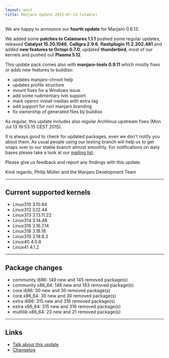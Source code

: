 ```yaml
---
layout: post
title: Manjaro Update 2015-07-13 (stable)
---
```


We are happy to announce our **fourth update** for Manjaro 0.8.13.

We added some **patches to Calamares 1.1.1** pushed some regular updates, released **Catalyst 15.20.1046**, **Calligra 2.9.6**, **flashplugin 11.2.202.481** and added **new features to Octopi 0.7.0**, updated **thunderbird**, most of our kernels and pushed 
out **Plasma 5.12**.

This update pack comes also with **manjaro-tools 0.9.11** which mostly fixes or 
adds new features to buildiso:

* updates manjaro-chroot help
* updates profile structure
* mount fixes for a Windows issue
* add some rudimentary lvm support
* mark openrc install medias with extra tag
* add support for non manjaro branding
* fix ownership of generated files by buildiso

As regular, this update includes also regular Archlinux upstream fixes (Mon Jul 13 19:53:15 CEST 2015).

It is always good to check for updated packages, even we don't notify you about them. As usual people using our testing branch will help us to get snaps over to our stable branch almost smoothly. For notifications on daily bases please take a look at our [mailing list](https://lists.manjaro.org/pipermail/manjaro-packages/).


Please give us feedback and report any findings with this update.

Kind regards,
Philip Müller and the Manjaro Development Team

----

## Current supported kernels

* Linux310 3.10.84
* Linux312 3.12.44
* Linux313 3.13.11.22
* Linux314 3.14.48
* Linux316 3.16.7.14
* Linux318 3.18.18
* Linux319 3.19.8.3
* Linux40  4.0.8
* Linux41  4.1.2

----

## Package changes

* community i686:  149 new and 145 removed package(s)
* community x86_64:  148 new and 143 removed package(s)
* core i686:  30 new and 30 removed package(s)
* core x86_64:  30 new and 30 removed package(s)
* extra i686:  315 new and 316 removed package(s)
* extra x86_64:  315 new and 316 removed package(s)
* multilib x86_64:  23 new and 21 removed package(s)

----

## Links

* [Talk about this update](https://forum.manjaro.org/index.php?topic=24276.0)
* [Changelog](https://lists.manjaro.org/pipermail/manjaro-packages/Week-of-Mon-20150713/003661.html)
